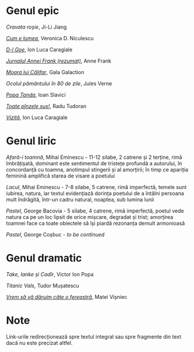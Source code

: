 # Genul epic
*Cravata roșie*, Ji-Li Jiang

[*Cum e lumea*](https://manuale.edu.ro/manuale/Clasa%20a%20VII-a/Limba%20si%20literatura%20romana/U0MgQVJUIEtMRVRUIFNS/#book/u1-10-11), Veronica D. Niculescu

[*D-l Goe*](https://ro.wikisource.org/wiki/D-l_Goe), Ion Luca Caragiale

[*Jurnalul Annei Frank (rezumat)*](https://ro.wikipedia.org/wiki/Jurnalul_Annei_Frank#Rezumat), Anne Frank

[*Moara lui Călifar*](https://manuale.edu.ro/manuale/Clasa%20a%20VII-a/Limba%20si%20literatura%20romana/U0MgQVJUIEtMRVRUIFNS/#book/u4-114-115), Gala Galaction

*Ocolul pământului în 80 de zile*, Jules Verne

[*Popa Tanda*](https://manuale.edu.ro/manuale/Clasa%20a%20VII-a/Limba%20si%20literatura%20romana/U0MgQVJUIEtMRVRUIFNS/#book/u2-46-47), Ioan Slavici

[*Toate pînzele sus!*](https://ro.wikipedia.org/wiki/Toate_p%C3%A2nzele_sus!#Rezumat), Radu Tudoran

[*Vizită*](https://ro.wikisource.org/wiki/Vizit%C4%83...), Ion Luca Caragiale

# Genul liric
*Afară-i toamnă*, Mihai Eminescu - 11-12 silabe, 2 catrene și 2 terține, rimă îmbrățișată, dominant este sentimentul de tristețe profundă a autorului, în concordanță cu toamna, anotimpul stingerii și al amorțirii; în timp ce apariția feminină amplifică starea de visare a poetului

*Lacul*, Mihai Eminescu - 7-8 silabe, 5 catrene, rimă imperfectă, temele sunt iubirea, natura, iar textul evidențiază dorința poetului de a întâlni persoana mult îndrăgită, într-un cadru natural, noaptea, sub lumina lunii

*Pastel*, George Bacovia - 5 silabe, 4 catrene, rimă imperfectă, poetul vede natura ca pe un loc lipsit de orice mișcare, degradat și trist; amorțirea toamnei face ca toate obiectele să își piardă rezonanța demult armonioasă

*Pastel*, George Coșbuc - *to be continued*

# Genul dramatic

*Take, Ianke și Cadîr*, Victor Ion Popa

*Titanic Vals*, Tudor Mușatescu

[*Vrem să vă dăruim câte o fereastră*](https://manuale.edu.ro/manuale/Clasa%20a%20VII-a/Limba%20si%20literatura%20romana/U0MgQVJUIEtMRVRUIFNS/#book/u5-154-155), Matei Vișniec

# Note
Link-urile redirecționează spre textul integral sau spre fragmente din text dacă nu este precizat altfel.
